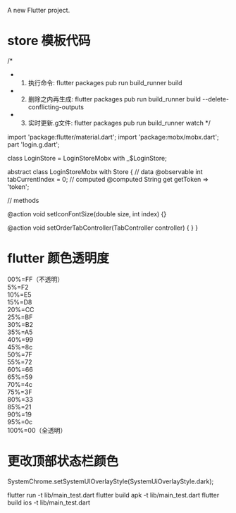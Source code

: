 
A new Flutter project.

# store 模板代码

/*
* 1. 执行命令: flutter packages pub run build_runner build
* 2. 删除之内再生成: flutter packages pub run build_runner build --delete-conflicting-outputs
* 3. 实时更新.g文件: flutter packages pub run build_runner watch
     */

import 'package:flutter/material.dart';
import 'package:mobx/mobx.dart';
part 'login.g.dart';

class LoginStore = LoginStoreMobx with _$LoginStore;

abstract class LoginStoreMobx with Store {
// data
@observable
int tabCurrentIndex = 0;
// computed
@computed
String get getToken => 'token';

// methods

@action
void setIconFontSize(double size, int index) {}

@action
void setOrderTabController(TabController controller) {
}
}

# flutter 颜色透明度

00%=FF（不透明）<br>
5%=F2 <br>
10%=E5 <br>
15%=D8 <br>
20%=CC <br>
25%=BF <br>
30%=B2 <br>
35%=A5 <br>
40%=99 <br>
45%=8c <br>
50%=7F <br>
55%=72 <br>
60%=66 <br>
65%=59 <br>
70%=4c <br>
75%=3F <br>
80%=33 <br>
85%=21 <br>
90%=19 <br>
95%=0c <br>
100%=00（全透明）<br>


# 更改顶部状态栏颜色
SystemChrome.setSystemUIOverlayStyle(SystemUiOverlayStyle.dark);


flutter run -t lib/main_test.dart
flutter build apk -t lib/main_test.dart
flutter build ios -t lib/main_test.dart